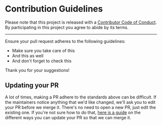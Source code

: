 # Contribution Guidelines

Please note that this project is released with a
[Contributor Code of Conduct](code-of-conduct.md). By participating in this
project you agree to abide by its terms.

______________________________________________________________________

Ensure your pull request adheres to the following guidelines:

- Make sure you take care of this
- And this as well
- And don't forget to check this

Thank you for your suggestions!

## Updating your PR

A lot of times, making a PR adhere to the standards above can be difficult.
If the maintainers notice anything that we'd like changed, we'll ask you to
edit your PR before we merge it. There's no need to open a new PR, just edit
the existing one. If you're not sure how to do that,
[here is a guide](https://github.com/RichardLitt/knowledge/blob/master/github/amending-a-commit-guide.md)
on the different ways you can update your PR so that we can merge it.

